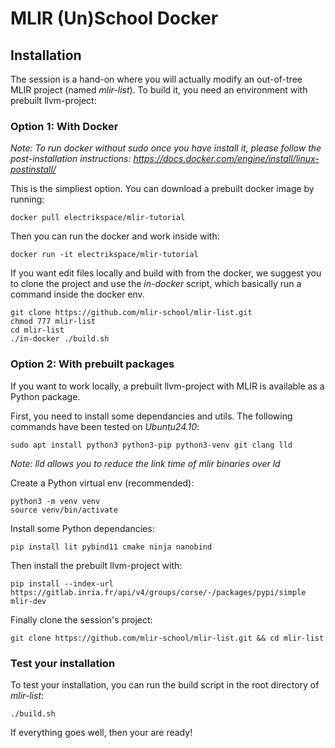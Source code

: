 # MLIR (Un)School Docker

## Installation

The session is a hand-on where you will actually modify an out-of-tree MLIR project (named *mlir-list*). To build it, you need an environment with prebuilt llvm-project:

### Option 1: With Docker

*Note: To run docker without sudo once you have install it, please follow the post-installation instructions: https://docs.docker.com/engine/install/linux-postinstall/*

This is the simpliest option. You can download a prebuilt docker image by running:
```
docker pull electrikspace/mlir-tutorial
```
Then you can run the docker and work inside with:
```
docker run -it electrikspace/mlir-tutorial
```
If you want edit files locally and build with from the docker, we suggest you to clone the project and use the *in-docker* script, which basically run a command inside the docker env.
```
git clone https://github.com/mlir-school/mlir-list.git
chmod 777 mlir-list
cd mlir-list
./in-docker ./build.sh
```

### Option 2: With prebuilt packages

If you want to work locally, a prebuilt llvm-project with MLIR is available as a Python package.

First, you need to install some dependancies and utils. The following commands have been tested on *Ubuntu24.10*:
```
sudo apt install python3 python3-pip python3-venv git clang lld
```
*Note: lld allows you to reduce the link time of mlir binaries over ld*

Create a Python virtual env (recommended):
```
python3 -m venv venv
source venv/bin/activate
```
Install some Python dependancies:
```
pip install lit pybind11 cmake ninja nanobind
```
Then install the prebuilt llvm-project with:
```
pip install --index-url https://gitlab.inria.fr/api/v4/groups/corse/-/packages/pypi/simple mlir-dev
```
Finally clone the session's project:
```
git clone https://github.com/mlir-school/mlir-list.git && cd mlir-list
```

### Test your installation

To test your installation, you can run the build script in the root directory of *mlir-list*:
```
./build.sh
```
If everything goes well, then your are ready! 